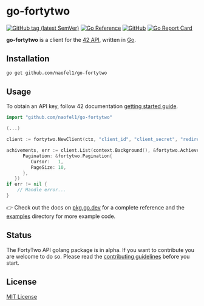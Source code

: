 # go-fortytwo

[![GitHub tag (latest
SemVer)](https://img.shields.io/github/v/tag/naofel1/go-fortytwo?label=go%20module)](https://github.com/naofel1/go-fortytwo/tags)
[![Go
Reference](https://pkg.go.dev/badge/github.com/naofel1/go-fortytwo.svg)](https://pkg.go.dev/github.com/naofel1/go-fortytwo)
[![GitHub](https://img.shields.io/github/license/naofel1/go-fortytwo)](LICENSE)
[![Go Report
Card](https://goreportcard.com/badge/github.com/naofel1/go-fortytwo)](https://goreportcard.com/report/github.com/naofel1/go-fortytwo)

**go-fortytwo** is a client for the [42
API](https://api.intra.42.fr/apidoc), written in
[Go](https://golang.org/).

## Installation

```sh
go get github.com/naofel1/go-fortytwo
```

## Usage

To obtain an API key, follow 42 documentation [getting started
guide](https://api.intra.42.fr/apidoc/guides/getting_started).

```go
import "github.com/naofel1/go-fortytwo"

(...)

client := fortytwo.NewClient(ctx, "client_id", "client_secret", "redirect_url", []string{"public"})

achivements, err := client.List(context.Background(), &fortytwo.AchievementQueryRequest{
      Pagination: &fortytwo.Pagination{
         Cursor:   1,
         PageSize: 10,
      },
   })
if err != nil {
    // Handle error...
}
```

👉 Check out the docs on
[pkg.go.dev](https://pkg.go.dev/github.com/naofel1/go-fortytwo) for a complete
reference and the [examples](/examples) directory for more example code.

## Status

The FortyTwo API golang package is in alpha. If you want to contribute you are
welcome to do so. Please read the [contributing guidelines](CONTRIBUTING.md) before you start.

## License

[MIT License](LICENSE)
